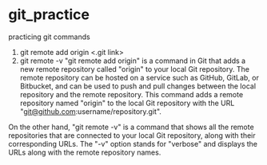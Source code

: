 # git_practice
practicing git commands
1. git remote add origin <.git link>
2. git remote -v
"git remote add origin" is a command in Git that adds a new remote repository called "origin" to your local Git repository. The remote repository can be hosted on a service such as GitHub, GitLab, or Bitbucket, and can be used to push and pull changes between the local repository and the remote repository.
This command adds a remote repository named "origin" to the local Git repository with the URL "git@github.com:username/repository.git".

On the other hand, "git remote -v" is a command that shows all the remote repositories that are connected to your local Git repository, along with their corresponding URLs. The "-v" option stands for "verbose" and displays the URLs along with the remote repository names.
